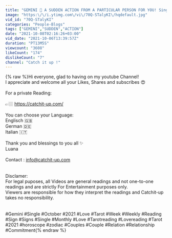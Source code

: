 ```yaml
---
title: "GEMINI 🌸 A SUDDEN ACTION FROM A PARTICULAR PERSON FOR YOU! Single October Reading 2021 ❤️"
image: "https:\/\/i.ytimg.com\/vi\/70Q-STalyKI\/hqdefault.jpg"
vid_id: "70Q-STalyKI"
categories: "People-Blogs"
tags: ["GEMINI","SUDDEN","ACTION"]
date: "2021-10-08T02:16:26+03:00"
vid_date: "2021-10-06T13:39:57Z"
duration: "PT13M5S"
viewcount: "3608"
likeCount: "174"
dislikeCount: "7"
channel: "Catch it up !"
---
```

{% raw %}Hi everyone, glad to having on my youtube Channel!<br />I appreciate and welcome all your Likes, Shares and subscribes 😍<br /><br />For a private Reading:<br /><br />👉🏼  <a rel="nofollow" target="blank" href="https://catchit-up.com/">https://catchit-up.com/</a><br /><br />You can choose your Language:<br />Englisch 🇬🇧<br />German 🇩🇪<br />Italian 🇮🇹<br /><br />Thank you and blessings to you all ✨ <br />Luana<br /><br />Contact : info@catchit-up.com<br /><br /><br />Disclamer: <br />For legal puposes, all Videos are general readings and not one-to-one readings and are strictly For Entertainment purposes only.<br />Viewers are responsible for how they interpret the readings and Catchit-up takes no responsibility.<br /><br /><br />#Gemini #Single #October #2021 #Love #Tarot #Week #Weekly #Reading #Sign #Signs #Single #Monthly #Love #Tarotreading #Lovereading #Tarot #2021 #horoscope #zodiac #Couples #Couple #Relation #Relationship #Commitment{% endraw %}
